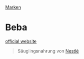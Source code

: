 [Marken](../marken.html)   

# Beba

<a target="_blank" href="https://www.babyservice.de/nestle-beba-folgemilch">official website</a>   

> Säuglingsnahrung von [Nestlé](../konzerne/nestle.html)
